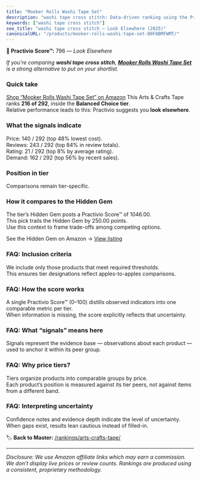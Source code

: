 ```yaml
---
title: "Mooker Rolls Washi Tape Set"
description: "washi tape cross stitch: Data-driven ranking using the Practivio Score™. Positioned by quality, value, demand, findability, momentum."
keywords: ["washi tape cross stitch"]
seo_title: "washi tape cross stitch — Look Elsewhere (2025)"
canonicalURL: "/products/mooker-rolls-washi-tape-set-B0F8BMFWMT/"
---
```


**🚫 Practivio Score™:** 796 — _Look Elsewhere_


*If you're comparing **washi tape cross stitch**, **[Mooker Rolls Washi Tape Set](https://www.amazon.com/dp/B0F8BMFWMT?tag=practivio-20)** is a strong alternative to put on your shortlist.*
### Quick take
[Shop “Mooker Rolls Washi Tape Set” on Amazon](https://www.amazon.com/dp/B0F8BMFWMT?tag=practivio-20)
This Arts & Crafts Tape ranks **216 of 292**, inside the **Balanced Choice tier**.  
Relative performance leads to this: Practivio suggests you **look elsewhere**.

### What the signals indicate
Price: 140 / 292 (top 48% lowest cost).  
Reviews: 243 / 292 (top 84% in review totals).  
Rating: 21 / 292 (top 8% by average rating).  
Demand: 162 / 292 (top 56% by recent sales).

### Position in tier
Comparisons remain tier-specific.

### How it compares to the Hidden Gem
The tier’s Hidden Gem posts a Practivio Score™ of 1046.00.  
This pick trails the Hidden Gem by 250.00 points.  
Use this context to frame trade-offs among competing options.  

See the Hidden Gem on Amazon → [View listing](https://www.amazon.com/dp/B08FSTJQ3Y?tag=practivio-20)

### FAQ: Inclusion criteria
We include only those products that meet required thresholds.  
This ensures tier designations reflect apples-to-apples comparisons.

### FAQ: How the score works
A single Practivio Score™ (0–100) distills observed indicators into one comparable metric per tier.  
When information is missing, the score explicitly reflects that uncertainty.

### FAQ: What “signals” means here
Signals represent the evidence base — observations about each product — used to anchor it within its peer group.

### FAQ: Why price tiers?
Tiers organize products into comparable groups by price.  
Each product’s position is measured against its tier peers, not against items from a different band.

### FAQ: Interpreting uncertainty
Confidence notes and evidence depth indicate the level of uncertainty.  
When gaps exist, results lean cautious instead of filled-in.


🏷️ **Back to Master:** [/rankings/arts-crafts-tape/](/rankings/arts-crafts-tape/)

---
_Disclosure: We use Amazon affiliate links which may earn a commission. We don’t display live prices or review counts. Rankings are produced using a consistent, proprietary methodology._
